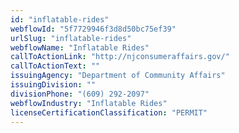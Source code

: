 ```yaml
---
id: "inflatable-rides"
webflowId: "5f7729946f3d8d50bc75ef39"
urlSlug: "inflatable-rides"
webflowName: "Inflatable Rides"
callToActionLink: "http://njconsumeraffairs.gov/"
callToActionText: ""
issuingAgency: "Department of Community Affairs"
issuingDivision: ""
divisionPhone: "(609) 292-2097"
webflowIndustry: "Inflatable Rides"
licenseCertificationClassification: "PERMIT"
---
```

